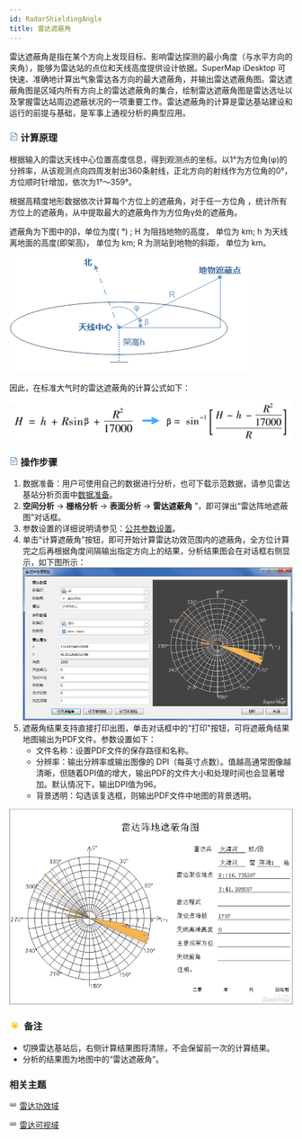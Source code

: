 ```yaml
---
id: RadarShieldingAngle
title: 雷达遮蔽角
---
```

雷达遮蔽角是指在某个方向上发现目标、影响雷达探测的最小角度（与水平方向的夹角），能够为雷达站的点位和天线高度提供设计依据。SuperMap iDesktop
可快速、准确地计算出气象雷达各方向的最大遮蔽角，并输出雷达遮蔽角图。雷达遮蔽角图是区域内所有方向上的雷达遮蔽角的集合，绘制雷达遮蔽角图是雷达选址以及掌握雷达站周边遮蔽状况的一项重要工作。雷达遮蔽角的计算是雷达基站建设和运行的前提与基础，是军事上通视分析的典型应用。
 
### ![](../../../img/read.gif) 计算原理

根据输入的雷达天线中心位置高度信息，得到观测点的坐标。以1°为方位角(φ)的分辨率，从该观测点向四周发射出360条射线，正北方向的射线作为方位角的0°，方位顺时针增加，依次为1°～359°。

根据高精度地形数据依次计算每个方位上的遮蔽角，对于任一方位角 ，统计所有方位上的遮蔽角，从中提取最大的遮蔽角作为方位角γ处的遮蔽角。

遮蔽角为下图中的β，单位为度( °) ; H 为阻挡地物的高度， 单位为 km; h 为天线离地面的高度(即架高)， 单位为 km; R 为测站到地物的斜距， 单位为 km。

![](img/ShieldingAnglePic.png)  

  
因此，在标准大气时的雷达遮蔽角的计算公式如下：

![](img/ShieldingAngle.png)  
  
### ![](../../../img/read.gif) 操作步骤

1. 数据准备：用户可使用自己的数据进行分析，也可下载示范数据，请参见雷达基站分析页面中[数据准备](RadarAnalyst)。
2. **空间分析** -> **栅格分析** -> **表面分析** -> **雷达遮蔽角** ”，即可弹出“雷达阵地遮蔽图”对话框。
3. 参数设置的详细说明请参见：[公共参数设置](RadarAnalyst)。
4. 单击“计算遮蔽角”按钮，即可开始计算雷达功效范围内的遮蔽角，全方位计算完之后再根据角度间隔输出指定方向上的结果，分析结果图会在对话框右侧显示，如下图所示： ![](img/ShieldingAngleResult.png)  
5. 遮蔽角结果支持直接打印出图，单击对话框中的“打印”按钮，可将遮蔽角结果地图输出为PDF文件。参数设置如下： 
   * 文件名称：设置PDF文件的保存路径和名称。
   * 分辨率：输出分辨率或输出图像的 DPI（每英寸点数）。值越高通常图像越清晰，但随着DPI值的增大，输出PDF的文件大小和处理时间也会显著增加。默认情况下，输出DPI值为96。 
   * 背景透明：勾选该复选框，则输出PDF文件中地图的背景透明。

![](img/PrintShieldingAngleResult.png)  
  
### ![](../../../img/note.png) 备注

* 切换雷达基站后，右侧计算结果图将清除，不会保留前一次的计算结果。
* 分析的结果图为地图中的“雷达遮蔽角”。

### 相关主题

![](../../../img/smalltitle.png) [雷达功效域](RadarPowerDomain)

![](../../../img/smalltitle.png) [雷达可视域](RadarVisibleArea)
